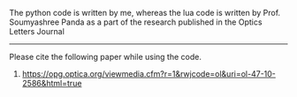 The python code is written by me, whereas the lua code is written by Prof. Soumyashree Panda as a part of the research published in the Optics Letters Journal 

--------------

Please cite the following paper while using the code.

1. https://opg.optica.org/viewmedia.cfm?r=1&rwjcode=ol&uri=ol-47-10-2586&html=true
